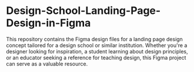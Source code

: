 # Design-School-Landing-Page-Design-in-Figma
This repository contains the Figma design files for a landing page design concept tailored for a design school or similar institution. Whether you're a designer looking for inspiration, a student learning about design principles, or an educator seeking a reference for teaching design, this Figma project can serve as a valuable resource.
